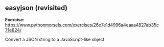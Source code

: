 ## easyjson (revisited)

**Exercise:** https://www.pythonmorsels.com/exercises/26e7e1d4996a4eaaa4827ab35c71e824/

Convert a JSON string to a JavaScript-like object
